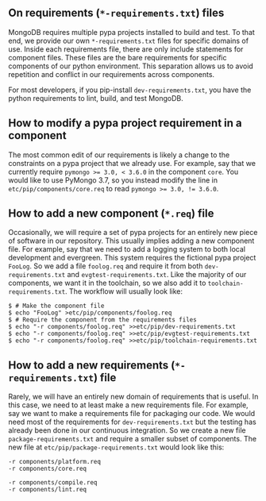 ## On requirements (`*-requirements.txt`) files

MongoDB requires multiple pypa projects installed to build and test. To that end, we provide our own
`*-requirements.txt` files for specific domains of use. Inside each requirements file, there are
only include statements for component files. These files are the bare requirements for specific
components of our python environment. This separation allows us to avoid repetition and conflict in
our requirements across components.

For most developers, if you pip-install `dev-requirements.txt`, you have the python requirements to
lint, build, and test MongoDB.

## How to modify a pypa project requirement in a component

The most common edit of our requirements is likely a change to the constraints on a pypa project
that we already use. For example, say that we currently require `pymongo >= 3.0, < 3.6.0` in the
component `core`. You would like to use PyMongo 3.7, so you instead modify the line in
`etc/pip/components/core.req` to read `pymongo >= 3.0, != 3.6.0`.

## How to add a new component (`*.req`) file

Occasionally, we will require a set of pypa projects for an entirely new piece of software in our
repository. This usually implies adding a new component file. For example, say that we need to add
a logging system to both local development and evergreen. This system requires the fictional pypa
project `FooLog`. So we add a file `foolog.req` and require it from both `dev-requirements.txt` and
`evgtest-requirements.txt`. Like the majority of our components, we want it in the toolchain, so we
also add it to `toolchain-requirements.txt`. The workflow will usually look like:

```
$ # Make the component file
$ echo "FooLog" >etc/pip/components/foolog.req
$ # Require the component from the requirements files
$ echo "-r components/foolog.req" >>etc/pip/dev-requirements.txt
$ echo "-r components/foolog.req" >>etc/pip/evgtest-requirements.txt
$ echo "-r components/foolog.req" >>etc/pip/toolchain-requirements.txt
```

## How to add a new requirements (`*-requirements.txt`) file

Rarely, we will have an entirely new domain of requirements that is useful. In this case, we need to
at least make a new requirements file. For example, say we want to make a requirements file for
packaging our code. We would need most of the requirements for `dev-requirements.txt` but the
testing has already been done in our continuous integration. So we create a new file
`package-requirements.txt` and require a smaller subset of components. The new file at
`etc/pip/package-requirements.txt` would look like this:
```
-r components/platform.req
-r components/core.req

-r components/compile.req
-r components/lint.req
```
